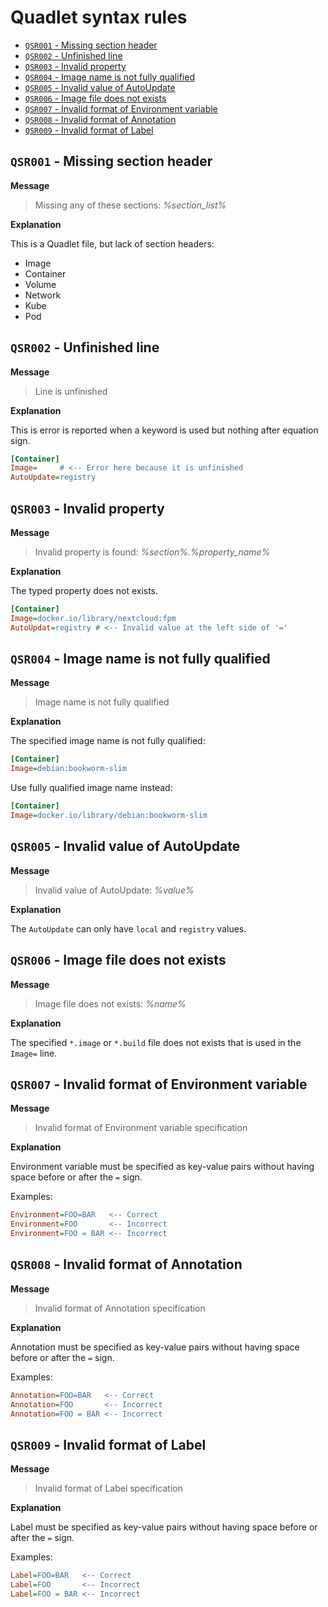 # Quadlet syntax rules

<!-- toc -->

- [`QSR001` - Missing section header](#qsr001---missing-section-header)
- [`QSR002` - Unfinished line](#qsr002---unfinished-line)
- [`QSR003` - Invalid property](#qsr003---invalid-property)
- [`QSR004` - Image name is not fully qualified](#qsr004---image-name-is-not-fully-qualified)
- [`QSR005` - Invalid value of AutoUpdate](#qsr005---invalid-value-of-autoupdate)
- [`QSR006` - Image file does not exists](#qsr006---image-file-does-not-exists)
- [`QSR007` - Invalid format of Environment variable](#qsr007---invalid-format-of-environment-variable)
- [`QSR008` - Invalid format of Annotation](#qsr008---invalid-format-of-annotation)
- [`QSR009` - Invalid format of Label](#qsr009---invalid-format-of-label)

<!-- tocstop -->

## `QSR001` - Missing section header

**Message**

> Missing any of these sections: _%section_list%_

**Explanation**

This is a Quadlet file, but lack of section headers:

- Image
- Container
- Volume
- Network
- Kube
- Pod

## `QSR002` - Unfinished line

**Message**

> Line is unfinished

**Explanation**

This is error is reported when a keyword is used but nothing after equation
sign.

```ini
[Container]
Image=     # <-- Error here because it is unfinished
AutoUpdate=registry
```

## `QSR003` - Invalid property

**Message**

> Invalid property is found: _%section%.%property_name%_

**Explanation**

The typed property does not exists.

```ini
[Container]
Image=docker.io/library/nextcloud:fpm
AutoUpdat=registry # <-- Invalid value at the left side of '='
```

## `QSR004` - Image name is not fully qualified

**Message**

> Image name is not fully qualified

**Explanation**

The specified image name is not fully qualified:

```ini
[Container]
Image=debian:bookworm-slim
```

Use fully qualified image name instead:

```ini
[Container]
Image=docker.io/library/debian:bookworm-slim

```

## `QSR005` - Invalid value of AutoUpdate

**Message**

> Invalid value of AutoUpdate: _%value%_

**Explanation**

The `AutoUpdate` can only have `local` and `registry` values.

## `QSR006` - Image file does not exists

**Message**

> Image file does not exists: _%name%_

**Explanation**

The specified `*.image` or `*.build` file does not exists that is used in the
`Image=` line.

## `QSR007` - Invalid format of Environment variable

**Message**

> Invalid format of Environment variable specification

**Explanation**

Environment variable must be specified as key-value pairs without having space
before or after the `=` sign.

Examples:

```ini
Environment=FOO=BAR   <-- Correct
Environment=FOO       <-- Incorrect
Environment=FOO = BAR <-- Incorrect
```

## `QSR008` - Invalid format of Annotation

**Message**

> Invalid format of Annotation specification

**Explanation**

Annotation must be specified as key-value pairs without having space before or
after the `=` sign.

Examples:

```ini
Annotation=FOO=BAR   <-- Correct
Annotation=FOO       <-- Incorrect
Annotation=FOO = BAR <-- Incorrect
```

## `QSR009` - Invalid format of Label

**Message**

> Invalid format of Label specification

**Explanation**

Label must be specified as key-value pairs without having space before or after
the `=` sign.

Examples:

```ini
Label=FOO=BAR   <-- Correct
Label=FOO       <-- Incorrect
Label=FOO = BAR <-- Incorrect
```

